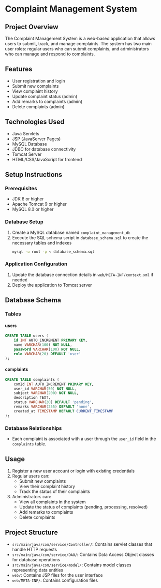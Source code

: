 # Complaint Management System

## Project Overview
The Complaint Management System is a web-based application that allows users to submit, track, and manage complaints. The system has two main user roles: regular users who can submit complaints, and administrators who can manage and respond to complaints.

## Features
- User registration and login
- Submit new complaints
- View complaint history
- Update complaint status (admin)
- Add remarks to complaints (admin)
- Delete complaints (admin)

## Technologies Used
- Java Servlets
- JSP (JavaServer Pages)
- MySQL Database
- JDBC for database connectivity
- Tomcat Server
- HTML/CSS/JavaScript for frontend

## Setup Instructions

### Prerequisites
- JDK 8 or higher
- Apache Tomcat 9 or higher
- MySQL 8.0 or higher

### Database Setup
1. Create a MySQL database named `complaint_management_db`
2. Execute the SQL schema script in `database_schema.sql` to create the necessary tables and indexes
   ```bash
   mysql -u root -p < database_schema.sql
   ```

### Application Configuration
1. Update the database connection details in `web/META-INF/context.xml` if needed
2. Deploy the application to Tomcat server

## Database Schema

### Tables

#### users
```sql
CREATE TABLE users (
    id INT AUTO_INCREMENT PRIMARY KEY,
    name VARCHAR(100) NOT NULL,
    password VARCHAR(100) NOT NULL,
    role VARCHAR(20) DEFAULT 'user'
);
```

#### complaints
```sql
CREATE TABLE complaints (
    comId INT AUTO_INCREMENT PRIMARY KEY,
    user_id VARCHAR(50) NOT NULL,
    subject VARCHAR(200) NOT NULL,
    description TEXT,
    status VARCHAR(20) DEFAULT 'pending',
    remarks VARCHAR(255) DEFAULT 'none',
    created_at TIMESTAMP DEFAULT CURRENT_TIMESTAMP
);
```

### Database Relationships
- Each complaint is associated with a user through the `user_id` field in the `complaints` table.

## Usage
1. Register a new user account or login with existing credentials
2. Regular users can:
   - Submit new complaints
   - View their complaint history
   - Track the status of their complaints
3. Administrators can:
   - View all complaints in the system
   - Update the status of complaints (pending, processing, resolved)
   - Add remarks to complaints
   - Delete complaints

## Project Structure
- `src/main/java/com/service/Controller/`: Contains servlet classes that handle HTTP requests
- `src/main/java/com/service/DAO/`: Contains Data Access Object classes for database operations
- `src/main/java/com/service/model/`: Contains model classes representing data entities
- `web/`: Contains JSP files for the user interface
- `web/META-INF/`: Contains configuration files
